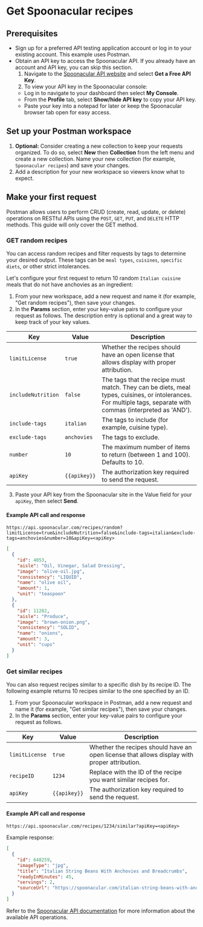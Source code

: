 # Get Spoonacular recipes

## Prerequisites

- Sign up for a preferred API testing application account or log in to your existing account. This example uses Postman.
- Obtain an API key to access the Spoonacular API. If you already have an account and API key, you can skip this section.
  1. Navigate to the [Spoonacular API website](https://spoonacular.com/food-api) and select **Get a Free API Key**.
  2. To view your API key in the Spoonacular console:
    - Log in to navigate to your dashboard then select **My Console**.
    - From the **Profile** tab, select **Show/hide API key** to copy your API key.
    - Paste your key into a notepad for later or keep the Spoonacular browser tab open for easy access.

## Set up your Postman workspace

1. **Optional:** Consider creating a new collection to keep your requests organized. To do so, select **New** then **Collection** from the left menu and create a new collection. Name your new collection (for example, `Spoonacular recipes`) and save your changes.
2. Add a description for your new workspace so viewers know what to expect.

## Make your first request

Postman allows users to perform CRUD (create, read, update, or delete) operations on RESTful APIs using the `POST`, `GET`, `PUT`, and `DELETE` HTTP methods. This guide will only cover the GET method.

### GET random recipes

You can access random recipes and filter requests by tags to determine your desired output. These tags can be `meal types`, `cuisines`, `specific diets`, or other strict intolerances.

Let's configure your first request to return 10 random `Italian cuisine` meals that do not have anchovies as an ingredient:

1. From your new workspace, add a new request and name it (for example, "Get random recipes"), then save your changes.
2. In the **Params** section, enter your key-value pairs to configure your request as follows. The description entry is optional and a great way to keep track of your key values.

| Key            | Value      | Description                                                                 |
|----------------|------------|-----------------------------------------------------------------------------|
| `limitLicense`   | `true`       | Whether the recipes should have an open license that allows display with proper attribution. |
| `includeNutrition`| `false`      | The tags that the recipe must match. They can be diets, meal types, cuisines, or intolerances. For multiple tags, separate with commas (interpreted as 'AND'). |
| `include-tags`   | `italian`    | The tags to include (for example, cuisine type).                            |
| `exclude-tags`   | `anchovies`  | The tags to exclude.                                                        |
| `number`         | `10`         | The maximum number of items to return (between 1 and 100). Defaults to 10.  |
| `apiKey`         | `{{apikey}}` | The authorization key required to send the request.                         |

3. Paste your API key from the Spoonacular site in the Value field for your `apiKey`, then select **Send**.

#### Example API call and response
```
https://api.spoonacular.com/recipes/random?limitLicense=true&includeNutrition=false&include-tags=italian&exclude-tags=anchovies&number=10&apiKey=<apiKey>
```

```json
[
  {
    "id": 4053,
    "aisle": "Oil, Vinegar, Salad Dressing",
    "image": "olive-oil.jpg",
    "consistency": "LIQUID",
    "name": "olive oil",
    "amount": 1,
    "unit": "teaspoon"
  },
  {
    "id": 11282,
    "aisle": "Produce",
    "image": "brown-onion.png",
    "consistency": "SOLID",
    "name": "onions",
    "amount": 3,
    "unit": "cups"
  }
]
```

### Get similar recipes

You can also request recipes similar to a specific dish by its recipe ID. The following example returns 10 recipes similar to the one specified by an ID.
1. From your Spoonacular workspace in Postman, add a new request and name it (for example, "Get similar recipes"), then save your changes.
2. In the **Params** section, enter your key-value pairs to configure your request as follows.

| Key            | Value      | Description                                                                 |
|----------------|------------|-----------------------------------------------------------------------------|
| `limitLicense`   | `true`       | Whether the recipes should have an open license that allows display with proper attribution. |
| `recipeID`       | `1234`       | Replace with the ID of the recipe you want similar recipes for.             |
| `apiKey`         | `{{apikey}}` | The authorization key required to send the request.                         |

#### Example API call and response

```
https://api.spoonacular.com/recipes/1234/similar?apiKey=<apiKey>
```

Example response:
```json
[
  {
    "id": 648259,
    "imageType": "jpg",
    "title": "Italian String Beans With Anchovies and Breadcrumbs",
    "readyInMinutes": 45,
    "servings": 2,
    "sourceUrl": "https://spoonacular.com/italian-string-beans-with-anchovies-and-breadcrumbs-648259"
  }
]
```

Refer to the [Spoonacular API documentation](https://spoonacular.com/food-api/docs) for more information about the available API operations.
